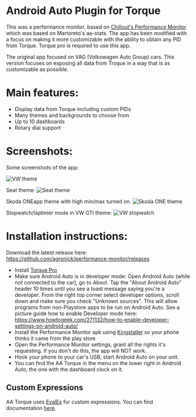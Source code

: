 # Android Auto Plugin for Torque

This was a performance monitor, based on [Chillout's Performance Monitor](https://github.com/jilleb/mqb-pm) which was based on Martoreto's aa-stats.
The app has been modified with a focus on making it more customizable with the ability
to obtain any PID from Torque. Torque pro is required to use this app.

The original app focused on VAG (Volkswagen Auto Group) cars. This version focuses on exposing
all data from Troque in a way that is as customizable as possible.

# Main features:
- Display data from Torque including custom PIDs
- Many themes and backgrounds to choose from
- Up to 10 dashboards
- Rotary dial support

# Screenshots:
Some screenshots of the app:

![VW theme](https://user-images.githubusercontent.com/8352494/48626461-322c1380-e9b2-11e8-990a-b380c43f93e1.png)

Seat theme:
![Seat theme](https://camo.githubusercontent.com/c3043a363e40cac344c4f2cb4a943671205806d2/68747470733a2f2f692e696d6775722e636f6d2f56436a58474d582e706e67)

Skoda ONEapp theme with high min/max turned on.
![Skoda ONE theme](https://i.imgur.com/OfO3jpb.png)

Stopwatch/laptimer mode in VW GTI theme:
![VW stopwatch](https://i.imgur.com/0jm310L.png)


# Installation instructions:

Download the latest release here: https://github.com/agronick/performance-monitor/releases

- Install [Torque Pro](https://play.google.com/store/apps/details?id=org.prowl.torque&hl=en_US&gl=US)
- Make sure Android Auto is in developer mode: Open Android Auto (while not connected to the car), go to About. Tap the "About Android Auto" header 10 times until you see a toast message saying you're a developer. From the right top corner select developer options, scroll down and make sure you check "Unknown sources". This will allow programs from non-Playstore apps to be run on Android Auto. See a picture guide how to enable Developer mode here: https://www.howtogeek.com/271132/how-to-enable-developer-settings-on-android-auto/
- Install the Performance Monitor apk using [Kingstaller](https://github.com/fcaronte/KingInstaller/releases) so your phone thinks it came from the play store
- Open the Performance Monitor settings, grant all the rights it's requesting. If you don't do this, the app will NOT work.
- Hook your phone to your car's USB, start Android Auto on your unit.
- You can find the AA Torque in the menu on the lower right in Android Auto, the one with the dashboard clock on it.

## Custom Expressions
AA Torque uses [EvalEx](https://ezylang.github.io/EvalEx) for custom expressions. You can find documentation [here](https://ezylang.github.io/EvalEx/references/functions.html).